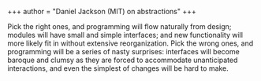+++
author = "Daniel Jackson (MIT) on abstractions"
+++

Pick the right ones, and programming will flow naturally from design; modules will have small and simple interfaces; and new functionality will more likely fit in without extensive reorganization. Pick the wrong ones, and programming will be a series of nasty surprises: interfaces will become baroque and clumsy as they are forced to accommodate unanticipated interactions, and even the simplest of changes will be hard to make.
